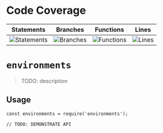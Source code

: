 # Code Coverage
| Statements                  | Branches                | Functions                 | Lines             |
| --------------------------- | ----------------------- | ------------------------- | ----------------- |
| ![Statements](https://img.shields.io/badge/statements-84.95%25-yellow.svg?style=flat) | ![Branches](https://img.shields.io/badge/branches-76.74%25-red.svg?style=flat) | ![Functions](https://img.shields.io/badge/functions-94.11%25-brightgreen.svg?style=flat) | ![Lines](https://img.shields.io/badge/lines-84.95%25-yellow.svg?style=flat) |
# `environments`

> TODO: description

## Usage

```
const environments = require('environments');

// TODO: DEMONSTRATE API
```